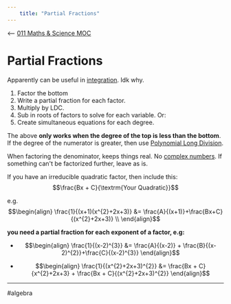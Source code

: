 ```yaml
---
	title: "Partial Fractions"
---
```

<-- [011 Maths & Science MOC](011%20Maths%20&%20Science%20MOC.md)

# Partial Fractions

Apparently can be useful in [integration](Integration.md). Idk why.

1. Factor the bottom
2. Write a partial fraction for each factor.
3. Multiply by LDC.
4. Sub in roots of factors to solve for each variable. Or:
5. Create simultaneous equations for each degree.

The above **only works when the degree of the top is less than the bottom**.
If the degree of the numerator is greater, then use [Polynomial Long Division](Polynomial%20Long%20Division.md).

When factoring the denominator, keeps things real. No [complex numbers](Complex%20Numbers.md). If something can't be factorized further, leave as is.

If you have an irreducible quadratic factor, then include this:
$$\frac{Bx + C}{\textrm{Your Quadratic}}$$

e.g.
$$\begin{align}
\frac{1}{(x+1)(x^{2}+2x+3)} &= \frac{A}{(x+1)}+\frac{Bx+C}{(x^{2}+2x+3)} \\
\end{align}$$


**you need a partial fraction for each exponent of a factor, e.g:**

- $$\begin{align}
\frac{1}{(x-2)^{3}} &= \frac{A}{(x-2)} + \frac{B}{(x-2)^{2}}+\frac{C}{(x-2)^{3}}
\end{align}$$

- $$\begin{align}
\frac{1}{(x^{2}+2x+3)^{2}} &= \frac{Bx + C}{x^{2}+2x+3} + \frac{Bx + C}{(x^{2}+2x+3)^{2}}
\end{align}$$

---

#algebra